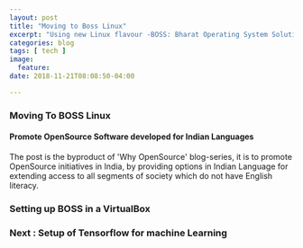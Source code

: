 ```yaml
---
layout: post
title: "Moving to Boss Linux"
excerpt: "Using new Linux flavour -BOSS: Bharat Operating System Solutions"
categories: blog
tags: [ tech ]
image:
  feature:
date: 2018-11-21T08:08:50-04:00

---
```


### Moving To BOSS Linux

#### Promote OpenSource Software developed for Indian Languages

The post is the byproduct of 'Why OpenSource' blog-series, it is to promote OpenSource initiatives in India,
by providing options in Indian Language for extending access to all segments of society which do not have English literacy.




### Setting up BOSS in a VirtualBox



### Next : Setup of Tensorflow for machine Learning 
